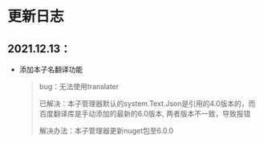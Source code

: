# 更新日志



## 2021.12.13：

* 添加本子名翻译功能

    > bug：无法使用translater
    >
    > 已解决：本子管理器默认的system.Text.Json是引用的4.0版本的，而百度翻译库是手动添加的最新的6.0版本, 两者版本不一致，导致报错
    >
    > 解决办法：本子管理器更新nuget包至6.0.0

